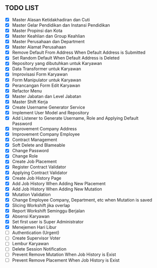 ## TODO LIST

- [X] Master Alasan Ketidakhadiran dan Cuti
- [X] Master Gelar Pendidikan dan Instansi Pendidikan
- [X] Master Propinsi dan Kota
- [X] Master Keahlian dan Group Keahlian
- [X] Master Perusahaan dan Department
- [X] Master Alamat Perusahaan
- [X] Remove Default From Address When Default Address is Submitted
- [X] Set Random Default When Default Address is Deleted
- [X] Repository yang dibutuhkan untuk Karyawan
- [X] Data Transformer untuk Karyawan
- [X] Improvisasi Form Karyawan
- [X] Form Manipulator untuk Karyawan
- [X] Perancangan Form Edit Karyawan
- [X] Refactor Menu
- [X] Master Jabatan dan Level Jabatan
- [X] Master Shift Kerja
- [X] Create Username Generator Service
- [X] Implement User Model and Repository
- [X] Add Listener to Generate Username, Role and Applying Default Password
- [X] Improvement Company Address
- [X] Improvement Company Employee
- [X] Contract Management
- [X] Soft Delete and Blameable
- [X] Change Password
- [X] Change Role
- [X] Create Job Placement
- [X] Register Contract Validator
- [X] Applying Contract Validator
- [X] Create Job History Page
- [X] Add Job History When Adding New Placement
- [X] Add Job History When Adding New Mutation
- [X] Mutation Validation
- [X] Change Employee Company, Department, etc when Mutation is saved
- [X] Slicing Workshift jika overlap
- [X] Report Workshift Seminggu Berjalan
- [X] Absensi Karyawan
- [X] Set first user is Super Administrator
- [X] Menejemen Hari Libur
- [ ] Authentication (Urgent)
- [ ] Create Supervisor Voter
- [ ] Lembur Karyawan
- [ ] Delete Session Notification
- [ ] Prevent Remove Mutation When Job History is Exist
- [ ] Prevent Remove Placement When Job History is Exist

